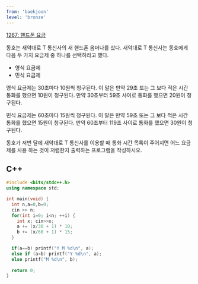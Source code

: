 ```yaml
---
from: 'baekjoon'
level: 'bronze'
---
```


[1267: 핸드폰 요금](https://www.acmicpc.net/problem/1267)

동호는 새악대로 T 통신사의 새 핸드폰 옴머나를 샀다. 새악대로 T 통신사는 동호에게 다음 두 가지 요금제 중 하나를 선택하라고 했다.

- 영식 요금제
- 민식 요금제
  
영식 요금제는 30초마다 10원씩 청구된다. 이 말은 만약 29초 또는 그 보다 적은 시간 통화를 했으면 10원이 청구된다. 만약 30초부터 59초 사이로 통화를 했으면 20원이 청구된다.

민식 요금제는 60초마다 15원씩 청구된다. 이 말은 만약 59초 또는 그 보다 적은 시간 통화를 했으면 15원이 청구된다. 만약 60초부터 119초 사이로 통화를 했으면 30원이 청구된다.

동호가 저번 달에 새악대로 T 통신사를 이용할 때 통화 시간 목록이 주어지면 어느 요금제를 사용 하는 것이 저렴한지 출력하는 프로그램을 작성하시오.

## C++

```cpp
#include <bits/stdc++.h>
using namespace std;

int main(void) {
  int n,a=0,b=0;
  cin >> n;
  for(int i=0; i<n; ++i) {
    int x; cin>>x;
    a += (x/30 + 1) * 10;
    b += (x/60 + 1) * 15;
  }

  if(a==b) printf("Y M %d\n", a);
  else if (a<b) printf("Y %d\n", a);
  else printf("M %d\n", b);
  
  return 0;
}
```